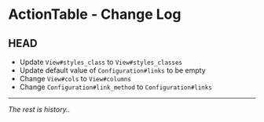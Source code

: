 # ActionTable - Change Log

## HEAD

- Update `View#styles_class` to `View#styles_classes`
- Update default value of `Configuration#links` to be empty
- Change `View#cols` to `View#columns`
- Change `Configuration#link_method` to `Configuration#links`

---

_The rest is history.._
